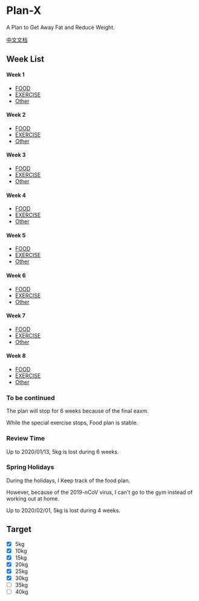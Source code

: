 # Plan-X

A Plan to Get Away Fat and Reduce Weight.

[中文文档](/Plan-X.md)

## Week List

#### Week 1

-  [FOOD](/FOOD/Week_1.md)
-  [EXERCISE](/EXERCISE/Week_1.md)
-  [Other](/Others/Week_1.md)

#### Week 2

- [FOOD](/FOOD/Week_2.md)
- [EXERCISE](/EXERCISE/Week_2.md)
- [Other](/Others/Week_2.md)

#### Week 3

- [FOOD](/FOOD/Week_3.md)
- [EXERCISE](/EXERCISE/Week_3.md)
- [Other](/Others/Week_3.md)

#### Week 4

- [FOOD](/FOOD/Week_4.md)
- [EXERCISE](/EXERCISE/Week_4.md)
- [Other](/Others/Week_4.md)

#### Week 5

- [FOOD](/FOOD/Week_5.md)
- [EXERCISE](/EXERCISE/Week_5.md)
- [Other](/Others/Week_5.md)

#### Week 6

- [FOOD](/FOOD/Week_6.md)
- [EXERCISE](/EXERCISE/Week_6.md)
- [Other](/Others/Week_6.md)

#### Week 7

- [FOOD](/FOOD/Week_7.md)
- [EXERCISE](/EXERCISE/Week_7.md)
- [Other](/Others/Week_7.md)

#### Week 8

- [FOOD](/FOOD/Week_8.md)
- [EXERCISE](/EXERCISE/Week_8.md)
- [Other](/Others/Week_8.md)

### To be continued

The plan will stop for 6 weeks because of the final eaxm.

While the special exercise stops, Food plan is stable.



### Review Time

Up to 2020/01/13, 5kg is lost during 6 weeks.



### Spring  Holidays

During the holidays, I Keep track of the food plan.

However, because of the 2019-nCoV virus, I can't go to the gym instead of working out at home.

Up to 2020/02/01, 5kg is lost during 4 weeks.



## Target

- [x] 5kg
- [x] 10kg
- [x] 15kg
- [x] 20kg
- [x] 25kg
- [x] 30kg
- [ ] 35kg
- [ ] 40kg